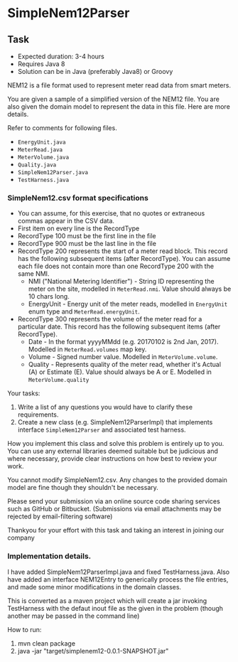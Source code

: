 # SimpleNem12Parser

## Task
* Expected duration: 3-4 hours
* Requires Java 8
* Solution can be in Java (preferably Java8) or Groovy

NEM12 is a file format used to represent meter read data from smart meters.

You are given a sample of a simplified version of the NEM12 file.  You are also given the domain model to represent the data in this file.  Here are more details.

Refer to comments for following files.
* `EnergyUnit.java`
* `MeterRead.java`
* `MeterVolume.java`
* `Quality.java`
* `SimpleNem12Parser.java`
* `TestHarness.java`

### SimpleNem12.csv format specifications
* You can assume, for this exercise, that no quotes or extraneous commas appear in the CSV data.
* First item on every line is the RecordType
* RecordType 100 must be the first line in the file
* RecordType 900 must be the last line in the file
* RecordType 200 represents the start of a meter read block.  This record has the following subsequent items (after RecordType).
You can assume each file does not contain more than one RecordType 200 with the same NMI.
  * NMI ("National Metering Identifier") - String ID representing the meter on the site, modelled in `MeterRead.nmi`.  Value should always be 10 chars long.
  * EnergyUnit - Energy unit of the meter reads, modelled in `EnergyUnit` enum type and `MeterRead.energyUnit`.
* RecordType 300 represents the volume of the meter read for a particular date.  This record has the following subsequent items (after RecordType).
  * Date - In the format yyyyMMdd (e.g. 20170102 is 2nd Jan, 2017).  Modelled in `MeterRead.volumes` map key.
  * Volume - Signed number value.  Modelled in `MeterVolume.volume`.
  * Quality - Represents quality of the meter read, whether it's Actual (A) or Estimate (E).  Value should always be A or E.  Modelled in `MeterVolume.quality`

Your tasks:
1. Write a list of any questions you would have to clarify these requirements.
2. Create a new class (e.g. SimpleNem12ParserImpl) that implements interface `SimpleNem12Parser` and associated test harness.

How you implement this class and solve this problem is entirely up to you.
You can use any external libraries deemed suitable but be judicious and where necessary, provide 
clear instructions on how best to review your work.

You cannot modify SimpleNem12.csv.  Any changes to the provided domain model are fine though they shouldn't be necessary.

Please send your submission via an online source code sharing services such as GitHub or Bitbucket.
(Submissions via email attachments may be rejected by email-filtering software)

Thankyou for your effort with this task and taking an interest in joining our company

### Implementation details.

I have added SimpleNem12ParserImpl.java and fixed TestHarness.java.
Also have added an interface NEM12Entry to generically process the file entries, and made some minor modifications in the domain classes.

This is converted as a maven project which will create a jar invoking TestHarness with the defaut inout file as the given in the problem (though another may be passed in the command line)

How to run:

1. mvn clean package
2. java -jar "target/simplenem12-0.0.1-SNAPSHOT.jar"


